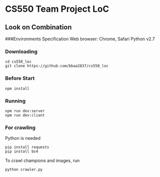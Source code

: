 # CS550 Team Project LoC
## Look on Combination

###Environments Specification
Web browser: Chrome, Safari
Python v2.7

### Downloading
```
cd cs550_loc
git clone https://github.com/bbaa2837/cs550_loc
```

### Before Start
```
npm install
```

### Running
```
npm run dev:server
npm run dev:client
```
### For crawling
Python is needed
```
pip install requests
pip install bs4
```

To crawl champions and images, run
```
python crawler.py
```
